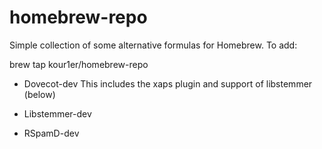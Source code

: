 # homebrew-repo

Simple collection of some alternative formulas for Homebrew. To add:

brew tap kour1er/homebrew-repo

- Dovecot-dev
    This includes the xaps plugin and support of libstemmer (below)

- Libstemmer-dev

- RSpamD-dev
